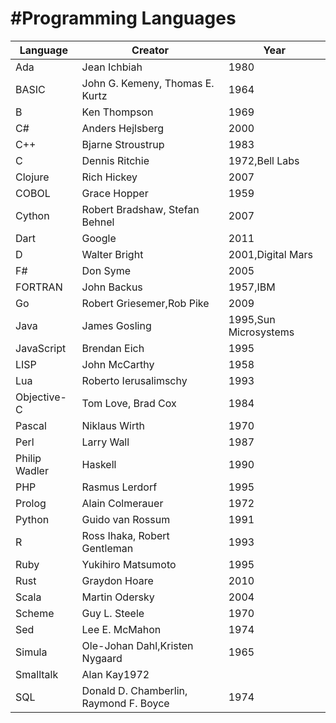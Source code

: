 #Programming Languages
================================


Language | Creator | Year 
-------- | --------|-----
Ada|Jean Ichbiah |1980
BASIC|	John G. Kemeny, Thomas E. Kurtz|1964
B|Ken Thompson|1969
C#|Anders Hejlsberg|2000
C++|Bjarne Stroustrup|1983
C|Dennis Ritchie|1972,Bell Labs
Clojure|Rich Hickey|2007
COBOL|Grace Hopper|1959
Cython|Robert Bradshaw, Stefan Behnel|2007
Dart |Google|2011
D|Walter Bright|2001,Digital Mars
F#|Don Syme|2005
FORTRAN|John Backus|1957,IBM
Go|Robert Griesemer,Rob Pike|2009
Java|James Gosling|1995,Sun Microsystems
JavaScript|Brendan Eich|1995
LISP|John McCarthy|1958
Lua|Roberto Ierusalimschy|1993
Objective-C|Tom Love, Brad Cox|1984
Pascal|Niklaus Wirth|1970
Perl|Larry Wall|1987
Philip Wadler|Haskell|1990
PHP|Rasmus Lerdorf|1995
Prolog|Alain Colmerauer|1972
Python|Guido van Rossum|1991
R|Ross Ihaka, Robert Gentleman|1993
Ruby|Yukihiro Matsumoto|1995
Rust|Graydon Hoare|2010
Scala|Martin Odersky|2004
Scheme|Guy L. Steele|1970
Sed|Lee E. McMahon|1974
Simula|Ole-Johan Dahl,Kristen Nygaard|1965
Smalltalk|Alan Kay1972
SQL|Donald D. Chamberlin, Raymond F. Boyce|1974

